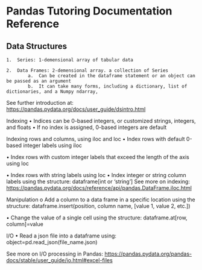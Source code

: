 # Pandas Tutoring Documentation Reference 

## Data Structures 

    1.	Series: 1-demensional array of tabular data
 
    2.	Data Frames: 2-demensional array. a collection of Series 
            a.	Can be created in the dataframe statement or an object can be passed as an argument
            b.	It can take many forms, including a dictionary, list of dictionaries, and a Numpy ndarray, 
 
See further introduction at: https://pandas.pydata.org/docs/user_guide/dsintro.html

Indexing
•	Indices can be 0-based integers, or customized strings, integers, and floats 
•	If no index is assigned, 0-based integers are default 
 
Indexing rows and columns, using iloc and loc 
•	Index rows with default 0-based integer labels using iloc 
 
•	Index rows with custom integer labels that exceed the length of the axis using loc

 
•	Index rows with string labels using loc
•	Index integer or string column labels using the structure: dataframe[int or ‘string’]
See more on indexing: https://pandas.pydata.org/docs/reference/api/pandas.DataFrame.iloc.html

Manipulation 
o	Add a column to a data frame in a specific location using the structure: dataframe.insert(position, column name, [value 1, value 2, etc.])
 

•	Change the value of a single cell using the structure: dataframe.at[row, column]=value 
 

I/O
•	Read a json file into a dataframe using: object=pd.read_json(file_name.json)

See more on I/O processing in Pandas: https://pandas.pydata.org/pandas-docs/stable/user_guide/io.html#excel-files
